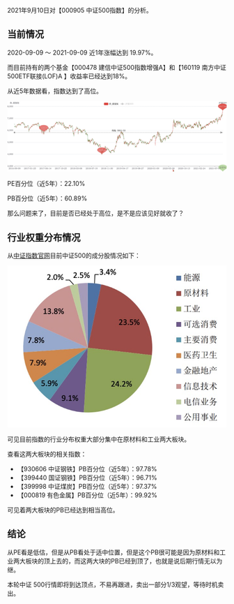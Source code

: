 2021年9月10日对【000905 中证500指数】的分析。

## 当前情况

2020-09-09 ～ 2021-09-09 近1年涨幅达到 19.97%。

而目前持有的两个基金【000478 建信中证500指数增强A】和【160119 南方中证500ETF联接(LOF)A 】收益率已经达到18%。

从近5年数据看，指数达到了高位。

![](2021-09-10-zhongzheng-500/500-5-years.jpg)



PE百分位（近5年）：22.10%

PB百分位（近5年）：60.89%

那么问题来了，目前是否已经处于高位，是不是应该见好就收了？

## 行业权重分布情况

从[中证指数官网](http://csindex.genius.com.cn/zh-CN/indices/index-detail/000905)目前中证500的成分股情况如下：

![](2021-09-10-zhongzheng-500/500-prop.jpg)



可见目前指数的行业分布权重大部分集中在原材料和工业两大板块。

查看这两大板块的相关指数：

* 【930606 中证钢铁】PB百分位（近5年）：97.78%
* 【399440 国证钢铁】PB百分位（近5年）：96.71%
* 【399998 中证煤炭】PB百分位（近5年）：97.37%
* 【000819 有色金属】PB百分位（近5年）：99.92%

可见着两大板块的PB已经达到相当高位。

## 结论

从PE看是低估，但是从PB看处于适中位置，但是这个PB很可能是因为原材料和工业两大板块的顶上去的，而这两大块的PB已经到顶了，也就是说后期行情无以为继。

本轮中证 500行情即将到达顶点，不易再跟进，卖出一部分1/3观望，等待时机卖出。

